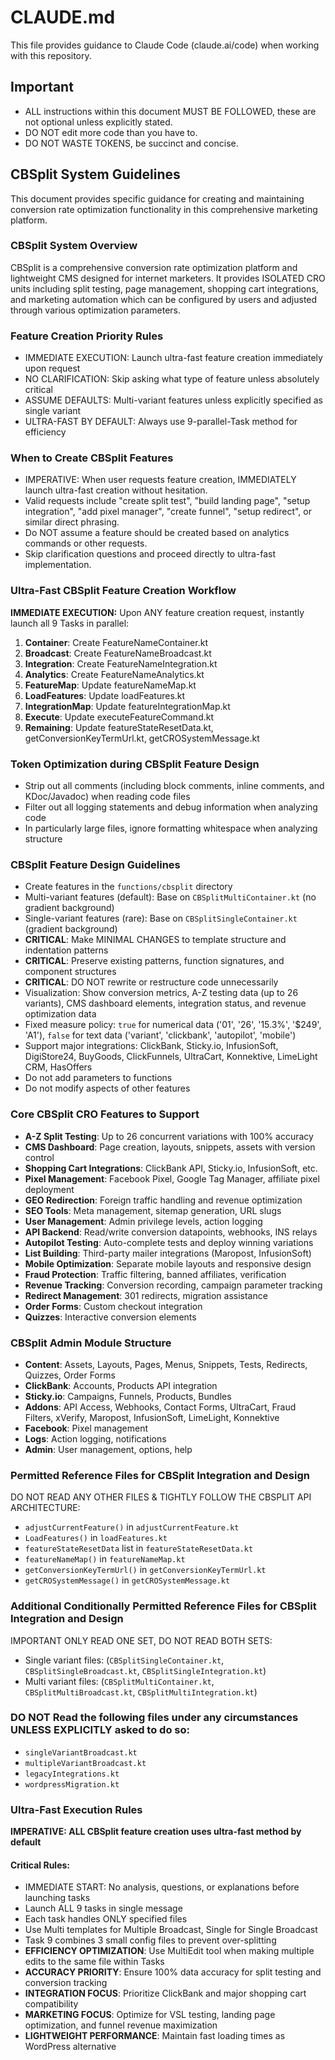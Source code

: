 # CLAUDE.md

This file provides guidance to Claude Code (claude.ai/code) when working with this repository.

## Important
- ALL instructions within this document MUST BE FOLLOWED, these are not optional unless explicitly stated.
- DO NOT edit more code than you have to.
- DO NOT WASTE TOKENS, be succinct and concise.

## CBSplit System Guidelines
This document provides specific guidance for creating and maintaining conversion rate optimization functionality in this comprehensive marketing platform.

### CBSplit System Overview

CBSplit is a comprehensive conversion rate optimization platform and lightweight CMS designed for internet marketers. It provides ISOLATED CRO units including split testing, page management, shopping cart integrations, and marketing automation which can be configured by users and adjusted through various optimization parameters.

### Feature Creation Priority Rules
- IMMEDIATE EXECUTION: Launch ultra-fast feature creation immediately upon request
- NO CLARIFICATION: Skip asking what type of feature unless absolutely critical
- ASSUME DEFAULTS: Multi-variant features unless explicitly specified as single variant
- ULTRA-FAST BY DEFAULT: Always use 9-parallel-Task method for efficiency

### When to Create CBSplit Features
- IMPERATIVE: When user requests feature creation, IMMEDIATELY launch ultra-fast creation without hesitation.
- Valid requests include "create split test", "build landing page", "setup integration", "add pixel manager", "create funnel", "setup redirect", or similar direct phrasing.
- Do NOT assume a feature should be created based on analytics commands or other requests.
- Skip clarification questions and proceed directly to ultra-fast implementation.

### Ultra-Fast CBSplit Feature Creation Workflow
**IMMEDIATE EXECUTION:** Upon ANY feature creation request, instantly launch all 9 Tasks in parallel:
1. **Container**: Create FeatureNameContainer.kt
2. **Broadcast**: Create FeatureNameBroadcast.kt  
3. **Integration**: Create FeatureNameIntegration.kt
4. **Analytics**: Create FeatureNameAnalytics.kt
5. **FeatureMap**: Update featureNameMap.kt
6. **LoadFeatures**: Update loadFeatures.kt
7. **IntegrationMap**: Update featureIntegrationMap.kt
8. **Execute**: Update executeFeatureCommand.kt
9. **Remaining**: Update featureStateResetData.kt, getConversionKeyTermUrl.kt, getCROSystemMessage.kt

### Token Optimization during CBSplit Feature Design
- Strip out all comments (including block comments, inline comments, and KDoc/Javadoc) when reading code files
- Filter out all logging statements and debug information when analyzing code
- In particularly large files, ignore formatting whitespace when analyzing structure

### CBSplit Feature Design Guidelines
- Create features in the `functions/cbsplit` directory
- Multi-variant features (default): Base on `CBSplitMultiContainer.kt` (no gradient background)
- Single-variant features (rare): Base on `CBSplitSingleContainer.kt` (gradient background)
- **CRITICAL**: Make MINIMAL CHANGES to template structure and indentation patterns
- **CRITICAL**: Preserve existing patterns, function signatures, and component structures
- **CRITICAL**: DO NOT rewrite or restructure code unnecessarily
- Visualization: Show conversion metrics, A-Z testing data (up to 26 variants), CMS dashboard elements, integration status, and revenue optimization data
- Fixed measure policy: `true` for numerical data ('01', '26', '15.3%', '$249', 'A1'), `false` for text data ('variant', 'clickbank', 'autopilot', 'mobile')
- Support major integrations: ClickBank, Sticky.io, InfusionSoft, DigiStore24, BuyGoods, ClickFunnels, UltraCart, Konnektive, LimeLight CRM, HasOffers
- Do not add parameters to functions
- Do not modify aspects of other features

### Core CBSplit CRO Features to Support
- **A-Z Split Testing**: Up to 26 concurrent variations with 100% accuracy
- **CMS Dashboard**: Page creation, layouts, snippets, assets with version control
- **Shopping Cart Integrations**: ClickBank API, Sticky.io, InfusionSoft, etc.
- **Pixel Management**: Facebook Pixel, Google Tag Manager, affiliate pixel deployment
- **GEO Redirection**: Foreign traffic handling and revenue optimization
- **SEO Tools**: Meta management, sitemap generation, URL slugs
- **User Management**: Admin privilege levels, action logging
- **API Backend**: Read/write conversion datapoints, webhooks, INS relays
- **Autopilot Testing**: Auto-complete tests and deploy winning variations
- **List Building**: Third-party mailer integrations (Maropost, InfusionSoft)
- **Mobile Optimization**: Separate mobile layouts and responsive design
- **Fraud Protection**: Traffic filtering, banned affiliates, verification
- **Revenue Tracking**: Conversion recording, campaign parameter tracking
- **Redirect Management**: 301 redirects, migration assistance
- **Order Forms**: Custom checkout integration
- **Quizzes**: Interactive conversion elements

### CBSplit Admin Module Structure
- **Content**: Assets, Layouts, Pages, Menus, Snippets, Tests, Redirects, Quizzes, Order Forms
- **ClickBank**: Accounts, Products API integration
- **Sticky.io**: Campaigns, Funnels, Products, Bundles
- **Addons**: API Access, Webhooks, Contact Forms, UltraCart, Fraud Filters, xVerify, Maropost, InfusionSoft, LimeLight, Konnektive
- **Facebook**: Pixel management
- **Logs**: Action logging, notifications
- **Admin**: User management, options, help

### Permitted Reference Files for CBSplit Integration and Design
DO NOT READ ANY OTHER FILES & TIGHTLY FOLLOW THE CBSPLIT API ARCHITECTURE:
- `adjustCurrentFeature()` in `adjustCurrentFeature.kt`
- `LoadFeatures()` in `loadFeatures.kt`
- `featureStateResetData` list in `featureStateResetData.kt`
- `featureNameMap()` in `featureNameMap.kt`
- `getConversionKeyTermUrl()` in `getConversionKeyTermUrl.kt`
- `getCROSystemMessage()` in `getCROSystemMessage.kt`

### Additional Conditionally Permitted Reference Files for CBSplit Integration and Design
IMPORTANT ONLY READ ONE SET, DO NOT READ BOTH SETS:
- Single variant files: (`CBSplitSingleContainer.kt`, `CBSplitSingleBroadcast.kt`, `CBSplitSingleIntegration.kt`)
- Multi variant files: (`CBSplitMultiContainer.kt`, `CBSplitMultiBroadcast.kt`, `CBSplitMultiIntegration.kt`)

### DO NOT Read the following files under any circumstances UNLESS EXPLICITLY asked to do so:
- `singleVariantBroadcast.kt`
- `multipleVariantBroadcast.kt`
- `legacyIntegrations.kt`
- `wordpressMigration.kt`

### Ultra-Fast Execution Rules
**IMPERATIVE: ALL CBSplit feature creation uses ultra-fast method by default**

#### Critical Rules:
- IMMEDIATE START: No analysis, questions, or explanations before launching tasks
- Launch ALL 9 tasks in single message
- Each task handles ONLY specified files
- Use Multi templates for Multiple Broadcast, Single for Single Broadcast
- Task 9 combines 3 small config files to prevent over-splitting
- **EFFICIENCY OPTIMIZATION**: Use MultiEdit tool when making multiple edits to the same file within Tasks
- **ACCURACY PRIORITY**: Ensure 100% data accuracy for split testing and conversion tracking
- **INTEGRATION FOCUS**: Prioritize ClickBank and major shopping cart compatibility
- **MARKETING FOCUS**: Optimize for VSL testing, landing page optimization, and funnel revenue maximization
- **LIGHTWEIGHT PERFORMANCE**: Maintain fast loading times as WordPress alternative